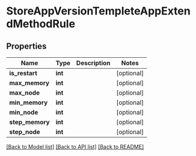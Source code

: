 # StoreAppVersionTempleteAppExtendMethodRule

## Properties
Name | Type | Description | Notes
------------ | ------------- | ------------- | -------------
**is_restart** | **int** |  | [optional] 
**max_memory** | **int** |  | [optional] 
**max_node** | **int** |  | [optional] 
**min_memory** | **int** |  | [optional] 
**min_node** | **int** |  | [optional] 
**step_memory** | **int** |  | [optional] 
**step_node** | **int** |  | [optional] 

[[Back to Model list]](../README.md#documentation-for-models) [[Back to API list]](../README.md#documentation-for-api-endpoints) [[Back to README]](../README.md)


